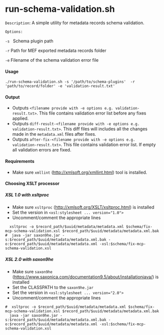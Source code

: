 # run-schema-validation.sh

`Description`: A simple utility for metadata records schema validation.

`Options:`
  
  `-s `	Schema plugin path 
  
  `-r` 	Path for MEF exported metadata records folder
  
 ` -e `	Filename of the schema validation error file

#### Usage 
```
./run-schema-validation.sh -s '/path/to/schema-plugins'  -r 'path/to/record/folder' -e 'validation-result.txt'
```

#### Output
- Outputs `<filename provide with -e options e.g. validation-result.txt>`. This file contains validation error list before any fixes applied.
- Outputs `diff-result-<filename provide with -e options e.g. validation-result.txt>`. This diff files will includes all the changes made in the `metadata.xml` files after fixes.
- Outputs `after-fix-<filename provide with -e options e.g. validation-result.txt>`. This file contains validation error list. If empty all validation errors are fixed.

#### Requirements
- Make sure `xmllint` (http://xmlsoft.org/xmllint.html) tool is installed. 

#### Choosing XSLT processor
##### XSL 1.0 with xsltproc
- Make sure `xsltproc` (http://xmlsoft.org/XSLT/xsltproc.html) is installed
- Set the version in `<xsl:stylesheet ... version="1.0">`
- Uncomment/comment the appropriate lines
```
  xsltproc -o $record_path/$uuid/metadata/metadata.xml $schema/fix-mcp-schema-validation.xsl $record_path/$uuid/metadata/metadata.xml.bak
#  java -jar saxon9he.jar -s:$record_path/$uuid/metadata/metadata.xml.bak -o:$record_path/$uuid/metadata/metadata.xml -xsl:$schema/fix-mcp-schema-validation.xsl
```
##### XSL 2.0 with saxon9he
- Make sure `saxon9he` (https://www.saxonica.com/documentation9.5/about/installationjava/) is installed
- Set the CLASSPATH to the `saxon9he.jar`  
- Set the version in `<xsl:stylesheet ... version="2.0">`
- Uncomment/comment the appropriate lines
```
#  xsltproc -o $record_path/$uuid/metadata/metadata.xml $schema/fix-mcp-schema-validation.xsl $record_path/$uuid/metadata/metadata.xml.bak
  java -jar saxon9he.jar -s:$record_path/$uuid/metadata/metadata.xml.bak -o:$record_path/$uuid/metadata/metadata.xml -xsl:$schema/fix-mcp-schema-validation.xsl
```